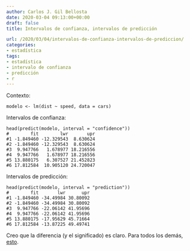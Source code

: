 ```yaml
---
author: Carlos J. Gil Bellosta
date: 2020-03-04 09:13:00+00:00
draft: false
title: Intervalos de confianza, intervalos de predicción

url: /2020/03/04/intervalos-de-confianza-intervalos-de-prediccion/
categories:
- estadística
tags:
- estadística
- intervalo de confianza
- predicción
- r
---
```





Contexto:







    modelo <- lm(dist ~ speed, data = cars)







Intervalos de confianza:








    head(predict(modelo, interval = "confidence"))
    #        fit        lwr       upr
    #1 -1.849460 -12.329543  8.630624
    #2 -1.849460 -12.329543  8.630624
    #3  9.947766   1.678977 18.216556
    #4  9.947766   1.678977 18.216556
    #5 13.880175   6.307527 21.452823
    #6 17.812584  10.905120 24.720047








Intervalos de predicción:







    head(predict(modelo, interval = "prediction"))
    #        fit       lwr      upr
    #1 -1.849460 -34.49984 30.80092
    #2 -1.849460 -34.49984 30.80092
    #3  9.947766 -22.06142 41.95696
    #4  9.947766 -22.06142 41.95696
    #5 13.880175 -17.95629 45.71664
    #6 17.812584 -13.87225 49.49741








Creo que la diferencia (y el significado) es claro. Para todos los demás, [esto](https://datascienceplus.com/prediction-interval-the-wider-sister-of-confidence-interval/).



